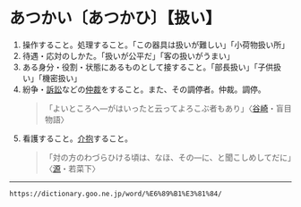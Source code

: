 # あつかい〔あつかひ〕【扱い】

1. 操作すること。処理すること。「この器具は扱いが難しい」「小荷物扱い所」
2. 待遇・応対のしかた。「扱いが公平だ」「客の扱いがうまい」
3. ある身分・役割・状態にあるものとして接すること。「部長扱い」「子供扱い」「機密扱い」
4. 紛争・[訴訟](https://dictionary.goo.ne.jp/word/%E8%A8%B4%E8%A8%9F/#jn-130562)などの[仲裁](https://dictionary.goo.ne.jp/word/%E4%BB%B2%E8%A3%81/#jn-143274)をすること。また、その調停者。仲裁。調停。
    >「よいところへ―がはいったと云ってよろこぶ者もあり」〈[谷崎](https://dictionary.goo.ne.jp/word/person/%E8%B0%B7%E5%B4%8E%E6%BD%A4%E4%B8%80%E9%83%8E/#jn-137973)・盲目物語〉
5. 看護すること。[介抱](かいほう（介抱）)すること。
    >「対の方のわづらひける頃は、なほ、その―に、と聞こしめしてだに」〈[源](https://dictionary.goo.ne.jp/word/%E6%BA%90%E6%B0%8F%E7%89%A9%E8%AA%9E/#jn-69890)・若菜下〉

---
`https://dictionary.goo.ne.jp/word/%E6%89%B1%E3%81%84/`